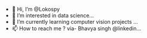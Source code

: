 - 👋 Hi, I’m @Lokospy
- 👀 I’m interested in data science...
- 🌱 I’m currently learning computer vision projects ...
- 📫 How to reach me ? via- Bhavya singh @linkedin...

<!---
Lokospy/Lokospy is a ✨ special ✨ repository because its `README.md` (this file) appears on your GitHub profile.
You can click the Preview link to take a look at your changes.
--->
